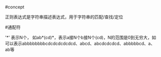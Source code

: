 #concept

正则表达式是字符串描述表达式，用于字符串的匹配/查找/定位

#通配符

'\*' 表示N个， 如ab\*(cd)\*，表示a接N个b接N个(cd)，N的范围是0到无穷大，如可以表示abbbbbbbbcdcdcdcdcdcd、abcd、abcdcdcdcd、abbbbbcd、a、ab等
